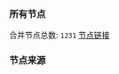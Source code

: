 ### 所有节点
合并节点总数: `1231`
[节点链接](https://raw.githubusercontent.com/rzhy1/11/master/sub/sub_merge_base64.txt)

### 节点来源